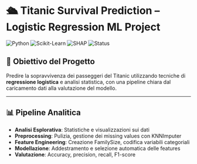 # 🛳️ Titanic Survival Prediction – Logistic Regression ML Project

![Python](https://img.shields.io/badge/Python-3.10+-blue?logo=python)
![Scikit-Learn](https://img.shields.io/badge/Scikit--Learn-Modeling-orange?logo=scikit-learn)
![SHAP](https://img.shields.io/badge/Explainability-SHAP-red)
![Status](https://img.shields.io/badge/Status-Completed-brightgreen)

## 🎯 **Obiettivo del Progetto**

Predire la sopravvivenza dei passeggeri del Titanic utilizzando tecniche di **regressione logistica** e analisi statistica, con una pipeline chiara dal caricamento dati alla valutazione del modello.

---
## 📊 **Pipeline Analitica**

- **Analisi Esplorativa**: Statistiche e visualizzazioni sui dati
- **Preprocessing**: Pulizia, gestione dei missing values con KNNImputer
- **Feature Engineering**: Creazione FamilySize, codifica variabili categoriali
- **Modellazione**: Addestramento e selezione automatica delle features
- **Valutazione**: Accuracy, precision, recall, F1-score 
